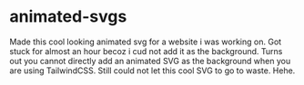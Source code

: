 # animated-svgs

Made this cool looking animated svg for a website i was working on. Got stuck for almost an hour becoz i cud not add it as the background. Turns out you cannot directly add an animated SVG as the background when you are using TailwindCSS. Still could not let this cool SVG to go to waste. Hehe.
